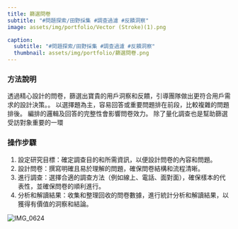 ```yaml
---
title: 篩選問卷
subtitle: "#問題探索/田野採集 #調查過濾 #反饋洞察"
image: assets/img/portfolio/Vector (Stroke)(1).png

caption:
  subtitle: "#問題探索/田野採集 #調查過濾 #反饋洞察"
  thumbnail: assets/img/portfolio/篩選問卷.png
---
```

### 方法說明
透過精心設計的問卷，篩選出寶貴的用戶洞察和反饋，引導團隊做出更符合用戶需求的設計決策。。
以選擇題為主，容易回答或重要問題排在前段，比較複雜的問題排後。
編排的邏輯及回答的完整性會影響問卷效力。
除了量化調查也是幫助篩選受訪對象重要的一環

### 操作步驟
1. 設定研究目標：確定調查目的和所需資訊，以便設計問卷的內容和問題。
2. 設計問卷：撰寫明確且易於理解的問題，確保問卷結構和流程清晰。
3. 進行調查：選擇合適的調查方法（例如線上、電話、面對面），確保樣本的代表性，並確保問卷的順利進行。
4. 分析和解讀結果：收集和整理回收的問卷數據，進行統計分析和解讀結果，以獲得有價值的洞察和結論。



![IMG_0624](https://github.com/justinlin099/Design-Method-Website/assets/61717681/66937b32-89a1-4604-b45b-10e89a58a879)
